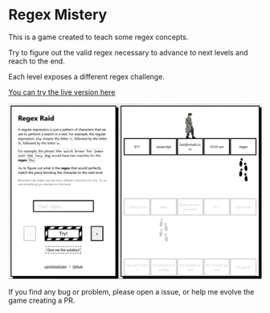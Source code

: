 # Regex Mistery

This is a game created to teach some regex concepts.

Try to figure out the valid regex necessary to advance to next levels and reach to the end.

Each level exposes a different regex challenge.

[You can try the live version here](https://regex-mistery.cgreinhold.dev/)

![Regex Mistery print](src/assets/game-screen.PNG)


If you find any bug or problem, please open a issue, or help me evolve the game creating a PR.
